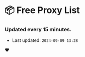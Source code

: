 # :package: Free Proxy List
### Updated every 15 minutes.

- Last updated: `2024-09-09 13:28`

:heart:
